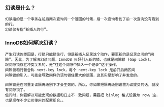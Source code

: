 ### 幻读是什么？
    幻读指的是一个事务在前后两次查询同一个范围的时候，后一次查询看到了前一次查询没有看到的行。
    幻读仅专指“新插入的行”。
### InnoDB如何解决幻读？
    产生幻读的原因是，行锁只能锁住行，但是新插入记录这个动作，要更新的是记录之间的“间隙”。因此，为了解决幻读问题，InnoDB 只好引入新的锁，也就是间隙锁 (Gap Lock)。
    跟间隙锁存在冲突关系的，是“往这个间隙中插入一个记录”这个操作。
    间隙锁和行锁合称 next-key lock，每个 next-key lock 是前开后闭区间
    间隙锁的引入，可能会导致同样的语句锁住更大的范围，这其实是影响了并发度的。
    
    间隙锁是在可重复读隔离级别下才会生效的。所以，你如果把隔离级别设置为读提交的话，就没有间隙锁了。
    但同时，你要解决可能出现的数据和日志不一致问题，需要把 binlog 格式设置为 row。这，也是现在不少公司使用的配置组合。。
    
    
    
    